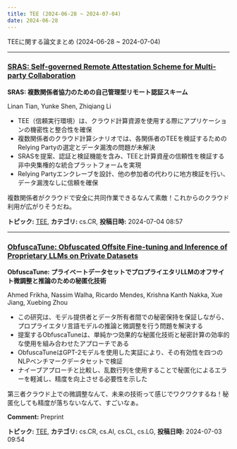 ```yaml
---
title: TEE (2024-06-28 ~ 2024-07-04)
date: 2024-06-28
---
```


TEEに関する論文まとめ (2024-06-28 ~ 2024-07-04)


- - -

### [SRAS: Self-governed Remote Attestation Scheme for Multi-party Collaboration](http://arxiv.org/abs/2407.03745)

**SRAS: 複数関係者協力のための自己管理型リモート認証スキーム**

Linan Tian, Yunke Shen, Zhiqiang Li

- TEE（信頼実行環境）は、クラウド計算資源を使用する際にアプリケーションの機密性と整合性を確保
- 複数関係者のクラウド計算シナリオでは、各関係者のTEEを検証するためのRelying Partyの選定とデータ漏洩の問題が未解決
- SRASを提案、認証と検証機能を含み、TEEと計算資産の信頼性を検証する非中央集権的な統合プラットフォームを実現
- Relying Partyエンクレーブを設計、他の参加者の代わりに地方検証を行い、データ漏洩なしに信頼を確保

複数関係者がクラウドで安全に共同作業できるなんて素敵！これからのクラウド利用が広がりそうだね。



**トピック:** [TEE](../../tee), **カテゴリ:** cs.CR, **投稿日時:** 2024-07-04 08:57


- - -

### [ObfuscaTune: Obfuscated Offsite Fine-tuning and Inference of Proprietary LLMs on Private Datasets](http://arxiv.org/abs/2407.02960)

**ObfuscaTune: プライベートデータセットでプロプライエタリLLMのオフサイト微調整と推論のための秘匿化技術**

Ahmed Frikha, Nassim Walha, Ricardo Mendes, Krishna Kanth Nakka, Xue Jiang, Xuebing Zhou

- この研究は、モデル提供者とデータ所有者間での秘密保持を保証しながら、プロプライエタリ言語モデルの推論と微調整を行う問題を解決する
- 提案するObfuscaTuneは、単純かつ効果的な秘匿化技術と秘密計算の効率的な使用を組み合わせたアプローチである
- ObfuscaTuneはGPT-2モデルを使用した実証により、その有効性を四つのNLPベンチマークデータセットで検証
- ナイーブアプローチと比較し、乱数行列を使用することで秘匿化によるエラーを軽減し、精度を向上させる必要性を示した

第三者クラウド上での微調整なんて、未来の技術って感じでワクワクするね！秘匿化しても精度が落ちないなんて、すごいなぁ。

**Comment:** Preprint

**トピック:** [TEE](../../tee), **カテゴリ:** cs.CR, cs.AI, cs.CL, cs.LG, **投稿日時:** 2024-07-03 09:54
